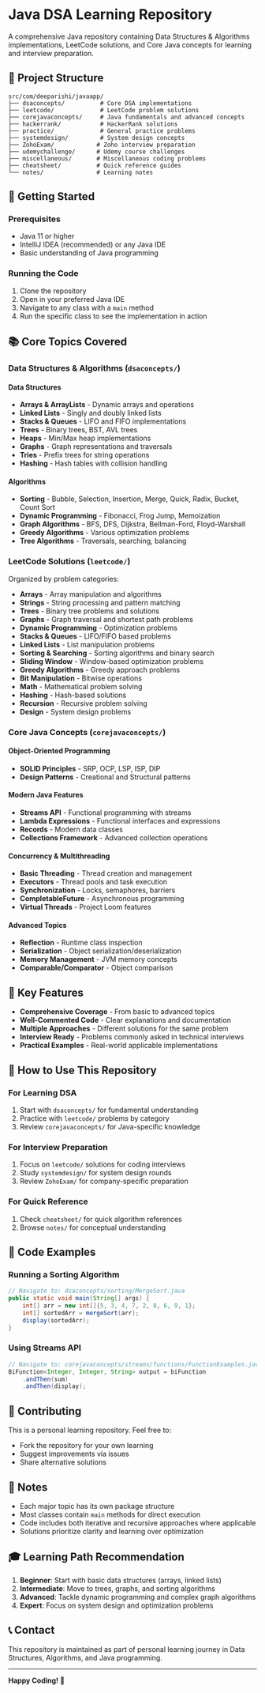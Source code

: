 # Java DSA Learning Repository

A comprehensive Java repository containing Data Structures & Algorithms implementations, LeetCode solutions, and Core Java concepts for learning and interview preparation.

## 📁 Project Structure

```
src/com/deeparishi/javaapp/
├── dsaconcepts/          # Core DSA implementations
├── leetcode/             # LeetCode problem solutions
├── corejavaconcepts/     # Java fundamentals and advanced concepts
├── hackerrank/           # HackerRank solutions
├── practice/             # General practice problems
├── systemdesign/         # System design concepts
├── ZohoExam/            # Zoho interview preparation
├── udemychallenge/      # Udemy course challenges
├── miscellaneous/       # Miscellaneous coding problems
├── cheatsheet/          # Quick reference guides
└── notes/               # Learning notes
```

## 🚀 Getting Started

### Prerequisites
- Java 11 or higher
- IntelliJ IDEA (recommended) or any Java IDE
- Basic understanding of Java programming

### Running the Code
1. Clone the repository
2. Open in your preferred Java IDE
3. Navigate to any class with a `main` method
4. Run the specific class to see the implementation in action

## 📚 Core Topics Covered

### Data Structures & Algorithms (`dsaconcepts/`)

#### **Data Structures**
- **Arrays & ArrayLists** - Dynamic arrays and operations
- **Linked Lists** - Singly and doubly linked lists
- **Stacks & Queues** - LIFO and FIFO implementations
- **Trees** - Binary trees, BST, AVL trees
- **Heaps** - Min/Max heap implementations
- **Graphs** - Graph representations and traversals
- **Tries** - Prefix trees for string operations
- **Hashing** - Hash tables with collision handling

#### **Algorithms**
- **Sorting** - Bubble, Selection, Insertion, Merge, Quick, Radix, Bucket, Count Sort
- **Dynamic Programming** - Fibonacci, Frog Jump, Memoization
- **Graph Algorithms** - BFS, DFS, Dijkstra, Bellman-Ford, Floyd-Warshall
- **Greedy Algorithms** - Various optimization problems
- **Tree Algorithms** - Traversals, searching, balancing

### LeetCode Solutions (`leetcode/`)

Organized by problem categories:
- **Arrays** - Array manipulation and algorithms
- **Strings** - String processing and pattern matching
- **Trees** - Binary tree problems and solutions
- **Graphs** - Graph traversal and shortest path problems
- **Dynamic Programming** - Optimization problems
- **Stacks & Queues** - LIFO/FIFO based problems
- **Linked Lists** - List manipulation problems
- **Sorting & Searching** - Sorting algorithms and binary search
- **Sliding Window** - Window-based optimization problems
- **Greedy Algorithms** - Greedy approach problems
- **Bit Manipulation** - Bitwise operations
- **Math** - Mathematical problem solving
- **Hashing** - Hash-based solutions
- **Recursion** - Recursive problem solving
- **Design** - System design problems

### Core Java Concepts (`corejavaconcepts/`)

#### **Object-Oriented Programming**
- **SOLID Principles** - SRP, OCP, LSP, ISP, DIP
- **Design Patterns** - Creational and Structural patterns

#### **Modern Java Features**
- **Streams API** - Functional programming with streams
- **Lambda Expressions** - Functional interfaces and expressions
- **Records** - Modern data classes
- **Collections Framework** - Advanced collection operations

#### **Concurrency & Multithreading**
- **Basic Threading** - Thread creation and management
- **Executors** - Thread pools and task execution
- **Synchronization** - Locks, semaphores, barriers
- **CompletableFuture** - Asynchronous programming
- **Virtual Threads** - Project Loom features

#### **Advanced Topics**
- **Reflection** - Runtime class inspection
- **Serialization** - Object serialization/deserialization
- **Memory Management** - JVM memory concepts
- **Comparable/Comparator** - Object comparison

## 🎯 Key Features

- **Comprehensive Coverage** - From basic to advanced topics
- **Well-Commented Code** - Clear explanations and documentation
- **Multiple Approaches** - Different solutions for the same problem
- **Interview Ready** - Problems commonly asked in technical interviews
- **Practical Examples** - Real-world applicable implementations

## 📖 How to Use This Repository

### For Learning DSA
1. Start with `dsaconcepts/` for fundamental understanding
2. Practice with `leetcode/` problems by category
3. Review `corejavaconcepts/` for Java-specific knowledge

### For Interview Preparation
1. Focus on `leetcode/` solutions for coding interviews
2. Study `systemdesign/` for system design rounds
3. Review `ZohoExam/` for company-specific preparation

### For Quick Reference
1. Check `cheatsheet/` for quick algorithm references
2. Browse `notes/` for conceptual understanding

## 🔧 Code Examples

### Running a Sorting Algorithm
```java
// Navigate to: dsaconcepts/sorting/MergeSort.java
public static void main(String[] args) {
    int[] arr = new int[]{5, 3, 4, 7, 2, 8, 6, 9, 1};
    int[] sortedArr = mergeSort(arr);
    display(sortedArr);
}
```

### Using Streams API
```java
// Navigate to: corejavaconcepts/streams/functions/FunctionExamples.java
BiFunction<Integer, Integer, String> output = biFunction
    .andThen(sum)
    .andThen(display);
```

## 🤝 Contributing

This is a personal learning repository. Feel free to:
- Fork the repository for your own learning
- Suggest improvements via issues
- Share alternative solutions

## 📝 Notes

- Each major topic has its own package structure
- Most classes contain `main` methods for direct execution
- Code includes both iterative and recursive approaches where applicable
- Solutions prioritize clarity and learning over optimization

## 🎓 Learning Path Recommendation

1. **Beginner**: Start with basic data structures (arrays, linked lists)
2. **Intermediate**: Move to trees, graphs, and sorting algorithms
3. **Advanced**: Tackle dynamic programming and complex graph algorithms
4. **Expert**: Focus on system design and optimization problems

## 📞 Contact

This repository is maintained as part of personal learning journey in Data Structures, Algorithms, and Java programming.

---

**Happy Coding! 🚀**
